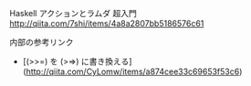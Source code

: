 Haskell アクションとラムダ 超入門  
http://qiita.com/7shi/items/4a8a2807bb5186576c61  

内部の参考リンク  
+ [(>>=) を (>=>) に書き換える] (http://qiita.com/CyLomw/items/a874cee33c69653f53c6)  
